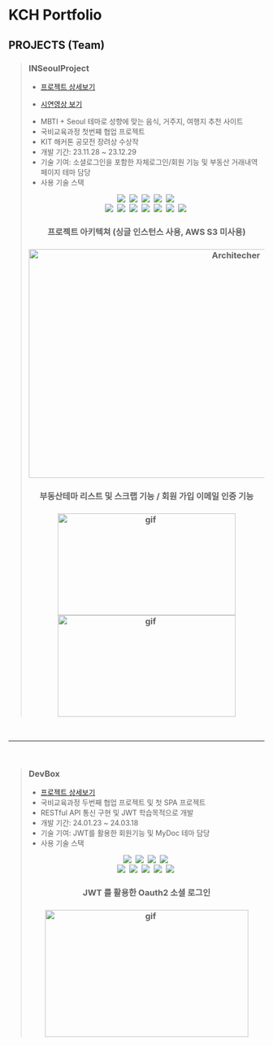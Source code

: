 # KCH Portfolio

## PROJECTS (Team)
> ### INSeoulProject
> * [프로젝트 상세보기](https://github.com/Tomneng/INSeoulProject)
> * <p dir="auto"><a href="https://www.youtube.com/watch?v=PpnqkfdnhoM&list=PLedGoSru7949HpjolTIj01PMIzOOTG6Yq&index=6" rel="nofollow">시연영상 보기</a></p>
> * MBTI + Seoul 테마로 성향에 맞는 음식, 거주지, 여행지 추천 사이트
> * 국비교육과정 첫번쨰 협업 프로젝트
> * KIT 해커톤 공모전 장려상 수상작
> * 개발 기간: 23.11.28 ~ 23.12.29
> * 기술 기여: 소셜로그인을 포함한 자체로그인/회원 기능 및 부동산 거래내역 페이지 테마 담당
> * 사용 기술 스택
> <div align="center">
>  <img src="https://img.shields.io/badge/java-007396.svg?style=for-the-badge&logo=java&logoColor=white" />&nbsp
>  <img src="https://img.shields.io/badge/Spring-6DB33F.svg?style=for-the-badge&logo=spring&logoColor=white" />&nbsp
>  <img src="https://img.shields.io/badge/Spring Security-6DB33F.svg?style=for-the-badge&logo=spring-security&logoColor=white" />&nbsp
>  <img src="https://img.shields.io/badge/JavaScript-F7DF1E.svg?style=for-the-badge&logo=javascript&logoColor=black" />&nbsp
>  <img src="https://img.shields.io/badge/Thymeleaf-005F0F.svg?style=for-the-badge&logo=thymeleaf&logoColor=white" />&nbsp
>  <br>
>  <img src="https://img.shields.io/badge/css3-1572B6.svg?style=for-the-badge&logo=css3&logoColor=white" />&nbsp
>  <img src="https://img.shields.io/badge/HTML5-E34F26.svg?style=for-the-badge&logo=html5&logoColor=white" />&nbsp
>  <img src="https://img.shields.io/badge/jQuery-0769AD.svg?style=for-the-badge&logo=jquery&logoColor=white" />&nbsp
>  <img src="https://img.shields.io/badge/MySQL-4479A1.svg?style=for-the-badge&logo=mysql&logoColor=white" />&nbsp
>  <img src="https://img.shields.io/badge/MyBatis-1F232A.svg?style=for-the-badge&logo=mybatis&logoColor=white" />&nbsp
>  <img src="https://img.shields.io/badge/AWS--EC2-232F3E.svg?style=for-the-badge&logo=amazonec2&logoColor=white" />&nbsp
>  <img src="https://img.shields.io/badge/AWS--RDS-232F3E.svg?style=for-the-badge&logo=amazonrds&logoColor=white" />&nbsp
> </div>
>
> <div align="center">
> <h3>프로젝트 아키텍쳐 (싱글 인스턴스 사용, AWS S3 미사용)<h3/>  
> <img src="https://github.com/Tomneng/portfolio/assets/151795437/e1e8b180-ed3b-44ee-b2fc-40a11a053d8e" width="800px" height="450px" alt="Architecher"></img><br/>  
> </div>
> <div align="center">
> <h3>부동산테마 리스트 및 스크랩 기능 / 회원 가입 이메일 인증 기능<h3/>  
> <img src="https://github.com/Tomneng/portfolio/assets/151795437/4035a2ee-46ba-4283-96ec-4f35ac1408e8" width="350px" height="200px" alt="gif"></img><img src="https://github.com/Tomneng/portfolio/assets/151795437/f0f41896-08ac-4b3c-9de8-909a10c2811b" width="350px" height="200px" alt="gif"></img>
> </div>

<br>
<hr>
<br>

> ### DevBox
> * [프로젝트 상세보기](https://github.com/Tomneng/DevBox)
> * 국비교육과정 두번째 협업 프로젝트 및 첫 SPA 프로젝트
> * RESTful API 통신 구현 및 JWT 학습목적으로 개발
> * 개발 기간: 24.01.23 ~ 24.03.18
> * 기술 기여: JWT를 활용한 회원기능 및 MyDoc 테마 담당
> * 사용 기술 스택
> <div align="center">
>  <img src="https://img.shields.io/badge/java-007396.svg?style=for-the-badge&logo=java&logoColor=white" />&nbsp
>  <img src="https://img.shields.io/badge/Spring Data Jpa-007396.svg?style=for-the-badge&logo=java&logoColor=white" />&nbsp
>  <img src="https://img.shields.io/badge/Spring-6DB33F.svg?style=for-the-badge&logo=spring&logoColor=white" />&nbsp
>  <img src="https://img.shields.io/badge/Spring Security-6DB33F.svg?style=for-the-badge&logo=spring-security&logoColor=white" />&nbsp
>  <br>
>  <img src="https://img.shields.io/badge/React-61DAFB.svg?style=for-the-badge&logo=react&logoColor=black" />&nbsp
>  <img src="https://img.shields.io/badge/css3-1572B6.svg?style=for-the-badge&logo=css3&logoColor=white" />&nbsp
>  <img src="https://img.shields.io/badge/HTML5-E34F26.svg?style=for-the-badge&logo=html5&logoColor=white" />&nbsp
>  <img src="https://img.shields.io/badge/MySQL-4479A1.svg?style=for-the-badge&logo=mysql&logoColor=white" />&nbsp
>  <img src="https://img.shields.io/badge/JWT-4479A1.svg?style=for-the-badge" />&nbsp
> </div>
> <div align="center">
> <h3>JWT 를 활용한 Oauth2 소셜 로그인<h3/>  
> <img src="https://github.com/Tomneng/portfolio/assets/151795437/71695b8d-0819-4e02-b39a-cd2ace9c4411" width="400px" height="250px" alt="gif"></img>
> </div>
